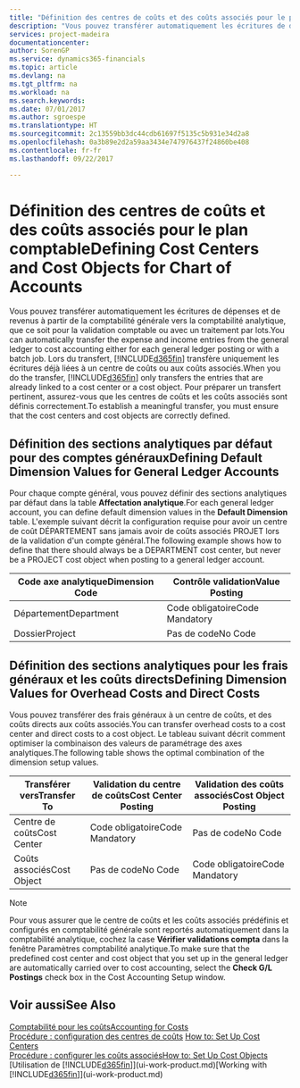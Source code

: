 ```yaml
---
title: "Définition des centres de coûts et des coûts associés pour le plan comptable | Microsoft Docs"
description: "Vous pouvez transférer automatiquement les écritures de dépenses et de revenus à partir de la comptabilité générale vers la comptabilité analytique, que ce soit pour la validation comptable ou avec un traitement par lots. Lors du transfert, le système transfère uniquement les écritures déjà liées à un centre de coûts ou aux coûts associés. Pour préparer un transfert pertinent, assurez-vous que les centres de coûts et les coûts associés sont définis correctement."
services: project-madeira
documentationcenter: 
author: SorenGP
ms.service: dynamics365-financials
ms.topic: article
ms.devlang: na
ms.tgt_pltfrm: na
ms.workload: na
ms.search.keywords: 
ms.date: 07/01/2017
ms.author: sgroespe
ms.translationtype: HT
ms.sourcegitcommit: 2c13559bb3dc44cdb61697f5135c5b931e34d2a8
ms.openlocfilehash: 0a3b89e2d2a59aa3434e747976437f24860be408
ms.contentlocale: fr-fr
ms.lasthandoff: 09/22/2017

---
```

# <a name="defining-cost-centers-and-cost-objects-for-chart-of-accounts"></a><span data-ttu-id="97fa2-105">Définition des centres de coûts et des coûts associés pour le plan comptable</span><span class="sxs-lookup"><span data-stu-id="97fa2-105">Defining Cost Centers and Cost Objects for Chart of Accounts</span></span>
<span data-ttu-id="97fa2-106">Vous pouvez transférer automatiquement les écritures de dépenses et de revenus à partir de la comptabilité générale vers la comptabilité analytique, que ce soit pour la validation comptable ou avec un traitement par lots.</span><span class="sxs-lookup"><span data-stu-id="97fa2-106">You can automatically transfer the expense and income entries from the general ledger to cost accounting either for each general ledger posting or with a batch job.</span></span> <span data-ttu-id="97fa2-107">Lors du transfert, [!INCLUDE[d365fin](includes/d365fin_md.md)] transfère uniquement les écritures déjà liées à un centre de coûts ou aux coûts associés.</span><span class="sxs-lookup"><span data-stu-id="97fa2-107">When you do the transfer, [!INCLUDE[d365fin](includes/d365fin_md.md)] only transfers the entries that are already linked to a cost center or a cost object.</span></span> <span data-ttu-id="97fa2-108">Pour préparer un transfert pertinent, assurez-vous que les centres de coûts et les coûts associés sont définis correctement.</span><span class="sxs-lookup"><span data-stu-id="97fa2-108">To establish a meaningful transfer, you must ensure that the cost centers and cost objects are correctly defined.</span></span>  

## <a name="defining-default-dimension-values-for-general-ledger-accounts"></a><span data-ttu-id="97fa2-109">Définition des sections analytiques par défaut pour des comptes généraux</span><span class="sxs-lookup"><span data-stu-id="97fa2-109">Defining Default Dimension Values for General Ledger Accounts</span></span>  
<span data-ttu-id="97fa2-110">Pour chaque compte général, vous pouvez définir des sections analytiques par défaut dans la table **Affectation analytique**.</span><span class="sxs-lookup"><span data-stu-id="97fa2-110">For each general ledger account, you can define default dimension values in the **Default Dimension** table.</span></span> <span data-ttu-id="97fa2-111">L'exemple suivant décrit la configuration requise pour avoir un centre de coût DÉPARTEMENT sans jamais avoir de coûts associés PROJET lors de la validation d'un compte général.</span><span class="sxs-lookup"><span data-stu-id="97fa2-111">The following example shows how to define that there should always be a DEPARTMENT cost center, but never be a PROJECT cost object when posting to a general ledger account.</span></span>  

|<span data-ttu-id="97fa2-112">**Code axe analytique**</span><span class="sxs-lookup"><span data-stu-id="97fa2-112">**Dimension Code**</span></span>|<span data-ttu-id="97fa2-113">**Contrôle validation**</span><span class="sxs-lookup"><span data-stu-id="97fa2-113">**Value Posting**</span></span>|  
|------------------------------------------|-----------------------------------------|  
|<span data-ttu-id="97fa2-114">Département</span><span class="sxs-lookup"><span data-stu-id="97fa2-114">Department</span></span>|<span data-ttu-id="97fa2-115">Code obligatoire</span><span class="sxs-lookup"><span data-stu-id="97fa2-115">Code Mandatory</span></span>|  
|<span data-ttu-id="97fa2-116">Dossier</span><span class="sxs-lookup"><span data-stu-id="97fa2-116">Project</span></span>|<span data-ttu-id="97fa2-117">Pas de code</span><span class="sxs-lookup"><span data-stu-id="97fa2-117">No Code</span></span>|  

## <a name="defining-dimension-values-for-overhead-costs-and-direct-costs"></a><span data-ttu-id="97fa2-118">Définition des sections analytiques pour les frais généraux et les coûts directs</span><span class="sxs-lookup"><span data-stu-id="97fa2-118">Defining Dimension Values for Overhead Costs and Direct Costs</span></span>  
 <span data-ttu-id="97fa2-119">Vous pouvez transférer des frais généraux à un centre de coûts, et des coûts directs aux coûts associés.</span><span class="sxs-lookup"><span data-stu-id="97fa2-119">You can transfer overhead costs to a cost center and direct costs to a cost object.</span></span> <span data-ttu-id="97fa2-120">Le tableau suivant décrit comment optimiser la combinaison des valeurs de paramétrage des axes analytiques.</span><span class="sxs-lookup"><span data-stu-id="97fa2-120">The following table shows the optimal combination of the dimension setup values.</span></span>  

|<span data-ttu-id="97fa2-121">Transférer vers</span><span class="sxs-lookup"><span data-stu-id="97fa2-121">Transfer To</span></span>|<span data-ttu-id="97fa2-122">Validation du centre de coûts</span><span class="sxs-lookup"><span data-stu-id="97fa2-122">Cost Center Posting</span></span>|<span data-ttu-id="97fa2-123">Validation des coûts associés</span><span class="sxs-lookup"><span data-stu-id="97fa2-123">Cost Object Posting</span></span>|  
|-----------------|-------------------------|-------------------------|  
|<span data-ttu-id="97fa2-124">Centre de coûts</span><span class="sxs-lookup"><span data-stu-id="97fa2-124">Cost Center</span></span>|<span data-ttu-id="97fa2-125">Code obligatoire</span><span class="sxs-lookup"><span data-stu-id="97fa2-125">Code Mandatory</span></span>|<span data-ttu-id="97fa2-126">Pas de code</span><span class="sxs-lookup"><span data-stu-id="97fa2-126">No Code</span></span>|  
|<span data-ttu-id="97fa2-127">Coûts associés</span><span class="sxs-lookup"><span data-stu-id="97fa2-127">Cost Object</span></span>|<span data-ttu-id="97fa2-128">Pas de code</span><span class="sxs-lookup"><span data-stu-id="97fa2-128">No Code</span></span>|<span data-ttu-id="97fa2-129">Code obligatoire</span><span class="sxs-lookup"><span data-stu-id="97fa2-129">Code Mandatory</span></span>|  

> [!NOTE]  
>  <span data-ttu-id="97fa2-130">Pour vous assurer que le centre de coûts et les coûts associés prédéfinis et configurés en comptabilité générale sont reportés automatiquement dans la comptabilité analytique, cochez la case **Vérifier validations compta** dans la fenêtre Paramètres comptabilité analytique.</span><span class="sxs-lookup"><span data-stu-id="97fa2-130">To make sure that the predefined cost center and cost object that you set up in the general ledger are automatically carried over to cost accounting, select the **Check G/L Postings** check box in the Cost Accounting Setup window.</span></span>  

## <a name="see-also"></a><span data-ttu-id="97fa2-131">Voir aussi</span><span class="sxs-lookup"><span data-stu-id="97fa2-131">See Also</span></span>  
[<span data-ttu-id="97fa2-132">Comptabilité pour les coûts</span><span class="sxs-lookup"><span data-stu-id="97fa2-132">Accounting for Costs</span></span>](finance-manage-cost-accounting.md)  
<span data-ttu-id="97fa2-133">[Procédure : configuration des centres de coûts](finance-how-to-set-up-cost-centers.md) </span><span class="sxs-lookup"><span data-stu-id="97fa2-133">[How to: Set Up Cost Centers](finance-how-to-set-up-cost-centers.md) </span></span>  
[<span data-ttu-id="97fa2-134">Procédure : configurer les coûts associés</span><span class="sxs-lookup"><span data-stu-id="97fa2-134">How to: Set Up Cost Objects</span></span>](finance-how-to-set-up-cost-objects.md)  
<span data-ttu-id="97fa2-135">[Utilisation de [!INCLUDE[d365fin](includes/d365fin_md.md)]](ui-work-product.md)</span><span class="sxs-lookup"><span data-stu-id="97fa2-135">[Working with [!INCLUDE[d365fin](includes/d365fin_md.md)]](ui-work-product.md)</span></span>

